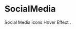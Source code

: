 # SocialMedia
Social Media icons Hover Effect .
<a href="https://i.imgur.com/KJ1PygS.gif" title="with cool Hover Effect"></a>
